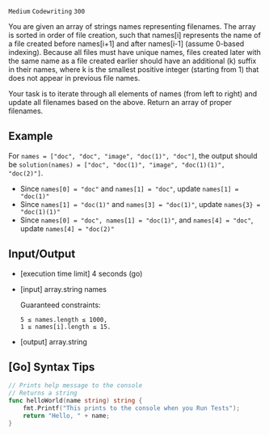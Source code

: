 `Medium`	`Codewriting` 	`300`

You are given an array of strings names representing filenames. The array is sorted in order of file creation, such that names[i] represents the name of a file created before names[i+1] and after names[i-1] (assume 0-based indexing). Because all files must have unique names, files created later with the same name as a file created earlier should have an additional (k) suffix in their names, where k is the smallest positive integer (starting from 1) that does not appear in previous file names.

Your task is to iterate through all elements of names (from left to right) and update all filenames based on the above. Return an array of proper filenames.

## Example

For `names = ["doc", "doc", "image", "doc(1)", "doc"]`, the output should be `solution(names) = ["doc", "doc(1)", "image", "doc(1)(1)", "doc(2)"]`.

- Since `names[0] = "doc"` and `names[1] = "doc"`, update `names[1] = "doc(1)"`
- Since `names[1] = "doc(1)"` and `names[3] = "doc(1)"`, update `names{3} = "doc(1)(1)"`
- Since `names[0] = "doc", names[1] = "doc(1)"`, and `names[4] = "doc"`, update `names[4] = "doc(2)"`

## Input/Output

- [execution time limit] 4 seconds (go)

- [input] array.string names

  Guaranteed constraints:
  ```
  5 ≤ names.length ≤ 1000,
  1 ≤ names[i].length ≤ 15.
  ```

- [output] array.string

## [Go] Syntax Tips

``` go
// Prints help message to the console
// Returns a string
func helloWorld(name string) string {
    fmt.Printf("This prints to the console when you Run Tests");
    return "Hello, " + name;
}
```
